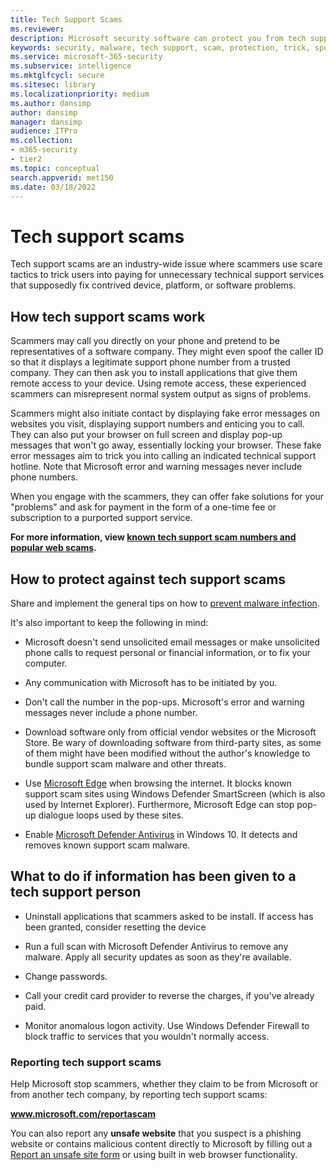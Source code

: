 ```yaml
---
title: Tech Support Scams
ms.reviewer: 
description: Microsoft security software can protect you from tech support scams that claims to scan for malware or viruses and then shows you fake detections and warnings.
keywords: security, malware, tech support, scam, protection, trick, spoof, fake, error messages, report, rogue security software, fake, antivirus, fake software, rogue, threats, fee, removal fee, upgrade, pay for removal, install full version, trial, lots of threats, scanner, scan, clean, computer, security, program, XP home security, fake microsoft, activate, activate scan, activate antivirus, warnings, pop-ups, security warnings, security pop-ups tech support scams, fake Microsoft error notification, fake virus alert, fake product expiration, fake Windows activation, scam web pages, scam phone numbers, telephone numbers, MMPC, WDSI, Microsoft Malware Protection Center, tech support scam numbers
ms.service: microsoft-365-security
ms.subservice: intelligence
ms.mktglfcycl: secure
ms.sitesec: library
ms.localizationpriority: medium
ms.author: dansimp
author: dansimp
manager: dansimp
audience: ITPro
ms.collection: 
- m365-security
- tier2
ms.topic: conceptual
search.appverid: met150
ms.date: 03/18/2022
---
```


# Tech support scams

Tech support scams are an industry-wide issue where scammers use scare tactics to trick users into paying for unnecessary technical support services that supposedly fix contrived device, platform, or software problems.

## How tech support scams work

Scammers may call you directly on your phone and pretend to be representatives of a software company. They might even spoof the caller ID so that it displays a legitimate support phone number from a trusted company. They can then ask you to install applications that give them remote access to your device. Using remote access, these experienced scammers can misrepresent normal system output as signs of problems.

Scammers might also initiate contact by displaying fake error messages on websites you visit, displaying support numbers and enticing you to call. They can also put your browser on full screen and display pop-up messages that won't go away, essentially locking your browser. These fake error messages aim to trick you into calling an indicated technical support hotline. Note that Microsoft error and warning messages never include phone numbers.

When you engage with the scammers, they can offer fake solutions for your "problems" and ask for payment in the form of a one-time fee or subscription to a purported support service.

**For more information, view [known tech support scam numbers and popular web scams](https://support.microsoft.com/help/4013405/windows-protect-from-tech-support-scams).**

## How to protect against tech support scams

Share and implement the general tips on how to [prevent malware infection](prevent-malware-infection.md).

It's also important to keep the following in mind:

* Microsoft doesn't send unsolicited email messages or make unsolicited phone calls to request personal or financial information, or to fix your computer.

* Any communication with Microsoft has to be initiated by you.

* Don't call the number in the pop-ups. Microsoft's error and warning messages never include a phone number.

* Download software only from official vendor websites or the Microsoft Store. Be wary of downloading software from third-party sites, as some of them might have been modified without the author's knowledge to bundle support scam malware and other threats.

* Use [Microsoft Edge](https://www.microsoft.com/windows/microsoft-edge) when browsing the internet. It blocks known support scam sites using Windows Defender SmartScreen (which is also used by Internet Explorer). Furthermore, Microsoft Edge can stop pop-up dialogue loops used by these sites.

* Enable [Microsoft Defender Antivirus](/microsoft-365/security/defender-endpoint/microsoft-defender-antivirus-in-windows-10) in Windows 10. It detects and removes known support scam malware.

## What to do if information has been given to a tech support person

* Uninstall applications that scammers asked to be install. If access has been granted, consider resetting the device

* Run a full scan with Microsoft Defender Antivirus to remove any malware. Apply all security updates as soon as they're available.

* Change passwords.

* Call your credit card provider to reverse the charges, if you've already paid.

* Monitor anomalous logon activity. Use Windows Defender Firewall to block traffic to services that you wouldn't normally access.

### Reporting tech support scams

Help Microsoft stop scammers, whether they claim to be from Microsoft or from another tech company, by reporting tech support scams:

<b>www.microsoft.com/reportascam</b>

You can also report any **unsafe website** that you suspect is a phishing website or contains malicious content directly to Microsoft by filling out a [Report an unsafe site form](https://www.microsoft.com/wdsi/support/report-unsafe-site) or using built in web browser functionality.